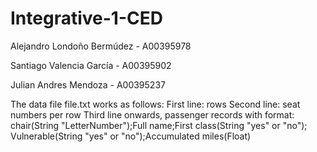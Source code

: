 # Integrative-1-CED

Alejandro Londoño Bermúdez - A00395978

Santiago Valencia García - A00395902

Julian Andres Mendoza - A00395237

The data file file.txt works as follows:
First line: rows
Second line: seat numbers per row
Third line onwards, passenger records with format:
chair(String "LetterNumber");Full name;First class(String "yes" or "no"); Vulnerable(String "yes" or "no");Accumulated miles(Float)
